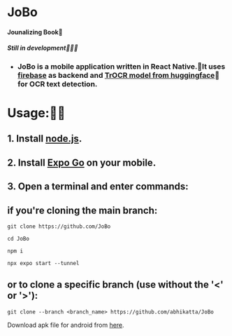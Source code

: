 # JoBo

#### Jounalizing Book📖

##### Still in development🧑🏻‍💻

- ### JoBo is a mobile application written in React Native.📱It uses [firebase](https://firebase.google.com/) as backend and [TrOCR model from huggingface](huggingface.co/microsoft/trocr-large-handwritten)🤗 for OCR text detection.

# Usage:🧑‍💻

## 1. Install [node.js](https://nodejs.org/en/download).

## 2. Install [Expo Go](https://expo.dev/client) on your mobile.

## 3. Open a terminal and enter commands:

## if you're cloning the main branch:

```
git clone https://github.com/JoBo
```

```
cd JoBo
```

```
npm i
```

```
npx expo start --tunnel
```

## or to clone a specific branch (use without the '<' or '>'):

```
git clone --branch <branch_name> https://github.com/abhikatta/JoBo
```

Download apk file for android from <a href="https://expo.dev/artifacts/eas/oW4UL5zUQStq2rFCFLQMMr.apk">here</a>.

